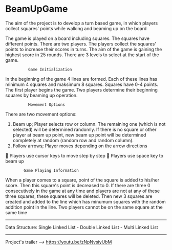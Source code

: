 # BeamUpGame
The aim of the project is to develop a turn based game,  in which players collect squares' points while walking and  beaming up on the board

The game is played on a board including squares. The squares have different points. There are two players.
The players collect the squares' points to increase their scores in turns. The aim of the game is gaining the
highest score in 25 rounds. There are 3 levels to select at the start of the game.

              Game Initialization
In the beginning of the game 4 lines are formed. Each of these lines has minimum 4 squares and maksimum
8 squares. Squares have 0-4 points. The first player begins the game. Two players determine their beginning
squares by beaming up operation.

              Movement Options
There are two movement options:
1. Beam up; Player selects row or column. The remaining one (which is not selected) will be
determined randomly. If there is no square or other player at beam up point, new beam up point
will be determined completely at random (random row and random column).
2. Follow arrows; Player moves depending on the arrow directions
  
   Players use cursor keys to move step by step
   Players use space key to beam up

            Game Playing Information
When a player comes to a square, point of the square is added to
his/her score. Then this square's point is decreased to 0. If there are three 0 consecutively in the game at
any time and players are not at any of these three squares, these squares will be deleted. Then new 3
squares are created and added to the line which has minumum squares with the random addition point in
the line. Two players cannot be on the same square at the same time
**************************
Data Structure: Single Linked List - Double Linked List - Multi Linked List
**************************
Project's trailer --> https://youtu.be/zNpNvsiyUbM
